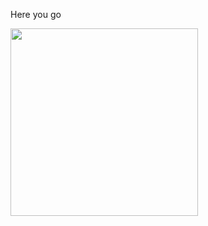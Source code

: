 <!-- [![Alt](https://media.giphy.com/media/StQirtjdSLvhtqRiUE/giphy.gif)](https://npkeerthi.github.io/Neon-Passion-Scroll/ScrollTech/) -->
Here you go

[<img src="https://media.giphy.com/media/StQirtjdSLvhtqRiUE/giphy.gif" width="300px">](https://npkeerthi.github.io/Neon-Passion-Scroll/ScrollTech)
